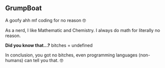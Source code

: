 ## GrumpBoat
A goofy ahh mf coding for no reason 🤓

As a nerd, I like Mathematic and Chemistry.
I always do math for literally no reason.

**Did you know that...?**
bitches = undefined

In conclusion, you got no bitches, even programming languages (non-humans) can tell you that. 🤓
